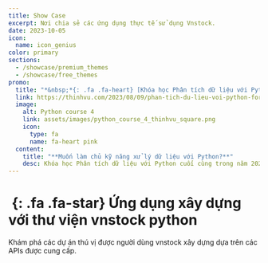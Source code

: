```yaml
---
title: Show Case
excerpt: Nơi chia sẻ các ứng dụng thực tế sử dụng Vnstock.
date: 2023-10-05
icon:
  name: icon_genius
color: primary
sections:
  - /showcase/premium_themes
  - /showcase/free_themes
promo:
  title: "*&nbsp;*{: .fa .fa-heart} [Khóa học Phân tích dữ liệu với Python #4](https://thinhvu.com/2023/08/09/phan-tich-du-lieu-voi-python-for-data-analysis-3?utm_source=vnstock-docs&utm_medium=start)"
  link: https://thinhvu.com/2023/08/09/phan-tich-du-lieu-voi-python-for-data-analysis-3?utm_source=vnstock-docs&utm_medium=start
  image:
    alt: Python course 4
    link: assets/images/python_course_4_thinhvu_square.png
    icon:
      type: fa
      name: fa-heart pink
  content:
    title: "**Muốn làm chủ kỹ năng xử lý dữ liệu với Python?**"
    desc: Khóa học Phân tích dữ liệu với Python cuối cùng trong năm 2023. Đăng ký ngay!.
---
```


<div class="jumbotron">

# *&nbsp;*{: .fa .fa-star} Ứng dụng xây dựng với thư viện vnstock python

Khám phá các dự án thú vị được người dùng vnstock xây dựng dựa trên các APIs được cung cấp.

<!-- [Explore Now](#premium-themes){: .scrollto .btn .btn-blue .btn-cta} -->

</div>
